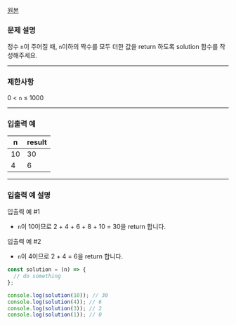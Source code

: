 [원본](https://school.programmers.co.kr/learn/courses/30/lessons/120831)

### **문제 설명**

정수 `n`이 주어질 때, `n`이하의 짝수를 모두 더한 값을 return 하도록 solution 함수를 작성해주세요.

---

### 제한사항

0 < `n` ≤ 1000

---

### 입출력 예

| n   | result |
| --- | ------ |
| 10  | 30     |
| 4   | 6      |

---

### 입출력 예 설명

입출력 예 #1

- `n`이 10이므로 2 + 4 + 6 + 8 + 10 = 30을 return 합니다.

입출력 예 #2

- `n`이 4이므로 2 + 4 = 6을 return 합니다.

```jsx
const solution = (n) => {
  // do something
};

console.log(solution(10)); // 30
console.log(solution(4)); // 6
console.log(solution(3)); // 2
console.log(solution(1)); // 0
```

